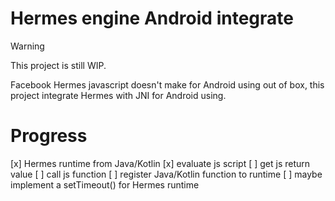 # Hermes engine Android integrate

> [!WARNING]
> This project is still WIP.

Facebook Hermes javascript doesn't make for Android using out of box, this project integrate Hermes with JNI for Android using.

# Progress

[x] Hermes runtime from Java/Kotlin
[x] evaluate js script
[ ] get js return value
[ ] call js function
[ ] register Java/Kotlin function to runtime
[ ] maybe implement a setTimeout() for Hermes runtime
